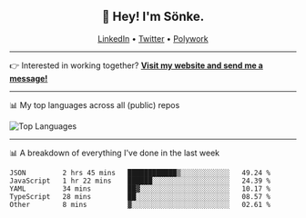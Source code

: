 <h2 align="center">👋 Hey! I'm Sönke.</h2>
<p align="center">
  <a href="https://www.linkedin.com/in/soepet/">LinkedIn</a> •
  <a href="https://twitter.com/zunkp">Twitter</a> •
  <a href="https://www.polywork.com/zunkelty">Polywork</a>
</p>

-------

<p>👉 Interested in working together? <a href="https://www.soenkep.com?utm_medium=social&utm_source=github&utm_campaign=readme"><b>Visit my website and send me a message!</b></a></p>

-------

📊 My top languages across all (public) repos

![Top Languages](https://github-readme-stats.vercel.app/api/top-langs/?username=zunkelty&show_icons=true&layout=compact&hide_title=true)

-------

📊 A breakdown of everything I've done in the last week

<!--START_SECTION:waka-->
```text
JSON         2 hrs 45 mins   ████████████▒░░░░░░░░░░░░   49.24 % 
JavaScript   1 hr 22 mins    ██████░░░░░░░░░░░░░░░░░░░   24.39 % 
YAML         34 mins         ██▓░░░░░░░░░░░░░░░░░░░░░░   10.17 % 
TypeScript   28 mins         ██░░░░░░░░░░░░░░░░░░░░░░░   08.57 % 
Other        8 mins          ▓░░░░░░░░░░░░░░░░░░░░░░░░   02.61 % 
```
<!--END_SECTION:waka-->
